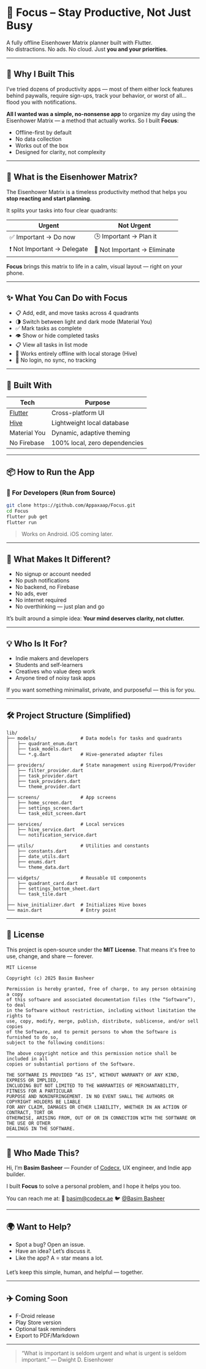 # 🧭 Focus – Stay Productive, Not Just Busy

A fully offline Eisenhower Matrix planner built with Flutter.  
No distractions. No ads. No cloud. Just **you and your priorities**.

---

## 🧠 Why I Built This

I’ve tried dozens of productivity apps — most of them either lock features behind paywalls, require sign-ups, track your behavior, or worst of all… flood you with notifications.

**All I wanted was a simple, no-nonsense app** to organize my day using the Eisenhower Matrix — a method that actually works. So I built **Focus**:

- Offline-first by default
- No data collection
- Works out of the box
- Designed for clarity, not complexity

---

## 🚀 What is the Eisenhower Matrix?

The Eisenhower Matrix is a timeless productivity method that helps you **stop reacting and start planning**.

It splits your tasks into four clear quadrants:

| Urgent     | Not Urgent         |
|------------|--------------------|
| ✅ Important → Do now     | 🕒 Important → Plan it |
| ❗ Not Important → Delegate | 🚫 Not Important → Eliminate |

**Focus** brings this matrix to life in a calm, visual layout — right on your phone.

---

## ✨ What You Can Do with Focus

- 📋 Add, edit, and move tasks across 4 quadrants
- 🌗 Switch between light and dark mode (Material You)
- ✅ Mark tasks as complete
- 👁️ Show or hide completed tasks
- 📋 View all tasks in list mode
- 💾 Works entirely offline with local storage (Hive)
- 🔐 No login, no sync, no tracking

---

## 🧰 Built With

| Tech | Purpose |
|------|---------|
| [Flutter](https://flutter.dev/) | Cross-platform UI |
| [Hive](https://pub.dev/packages/hive) | Lightweight local database |
| Material You | Dynamic, adaptive theming |
| No Firebase | 100% local, zero dependencies |

---

## 📦 How to Run the App

### 📱 For Developers (Run from Source)
```bash
git clone https://github.com/Appaxaap/Focus.git
cd Focus
flutter pub get
flutter run
````

> Works on Android. iOS coming later.

---

## 🤔 What Makes It Different?

* No signup or account needed
* No push notifications
* No backend, no Firebase
* No ads, ever
* No internet required
* No overthinking — just plan and go

It’s built around a simple idea:
**Your mind deserves clarity, not clutter.**

---

## 💡 Who Is It For?

* Indie makers and developers
* Students and self-learners
* Creatives who value deep work
* Anyone tired of noisy task apps

If you want something minimalist, private, and purposeful — this is for you.

---

## 🛠️ Project Structure (Simplified)

```
lib/
├── models/                # Data models for tasks and quadrants
│   ├── quadrant_enum.dart
│   ├── task_models.dart
│   └── *.g.dart           # Hive-generated adapter files
│
├── providers/             # State management using Riverpod/Provider
│   ├── filter_provider.dart
│   ├── task_provider.dart
│   ├── task_providers.dart
│   └── theme_provider.dart
│
├── screens/               # App screens
│   ├── home_screen.dart
│   ├── settings_screen.dart
│   └── task_edit_screen.dart
│
├── services/              # Local services
│   ├── hive_service.dart
│   └── notification_service.dart
│
├── utils/                 # Utilities and constants
│   ├── constants.dart
│   ├── date_utils.dart
│   ├── enums.dart
│   └── theme_data.dart
│
├── widgets/               # Reusable UI components
│   ├── quadrant_card.dart
│   ├── settings_bottom_sheet.dart
│   └── task_tile.dart
│
├── hive_initializer.dart  # Initializes Hive boxes
└── main.dart              # Entry point

```

---

## 📄 License

This project is open-source under the **MIT License**.
That means it's free to use, change, and share — forever.
```
MIT License

Copyright (c) 2025 Basim Basheer

Permission is hereby granted, free of charge, to any person obtaining a copy
of this software and associated documentation files (the “Software”), to deal
in the Software without restriction, including without limitation the rights to
use, copy, modify, merge, publish, distribute, sublicense, and/or sell copies
of the Software, and to permit persons to whom the Software is furnished to do so,
subject to the following conditions:

The above copyright notice and this permission notice shall be included in all
copies or substantial portions of the Software.

THE SOFTWARE IS PROVIDED “AS IS”, WITHOUT WARRANTY OF ANY KIND, EXPRESS OR IMPLIED,
INCLUDING BUT NOT LIMITED TO THE WARRANTIES OF MERCHANTABILITY, FITNESS FOR A PARTICULAR
PURPOSE AND NONINFRINGEMENT. IN NO EVENT SHALL THE AUTHORS OR COPYRIGHT HOLDERS BE LIABLE
FOR ANY CLAIM, DAMAGES OR OTHER LIABILITY, WHETHER IN AN ACTION OF CONTRACT, TORT OR
OTHERWISE, ARISING FROM, OUT OF OR IN CONNECTION WITH THE SOFTWARE OR THE USE OR OTHER
DEALINGS IN THE SOFTWARE.
```

---

## 🙋 Who Made This?

Hi, I’m **Basim Basheer** — Founder of [Codecx](https://codecx.ae), UX engineer, and Indie app builder.

I built **Focus** to solve a personal problem, and I hope it helps you too.

You can reach me at:
📧 [basim@codecx.ae](mailto:basim@codecx.ae)
🐦 [@Basim Basheer](https://x.com/Appaxaap)

---

## 🌍 Want to Help?

* Spot a bug? Open an issue.
* Have an idea? Let’s discuss it.
* Like the app? A ⭐ star means a lot.

Let’s keep this simple, human, and helpful — together.

---

## ✈️ Coming Soon

* F-Droid release
* Play Store version
* Optional task reminders
* Export to PDF/Markdown

---

> “What is important is seldom urgent and what is urgent is seldom important.”
> — Dwight D. Eisenhower
